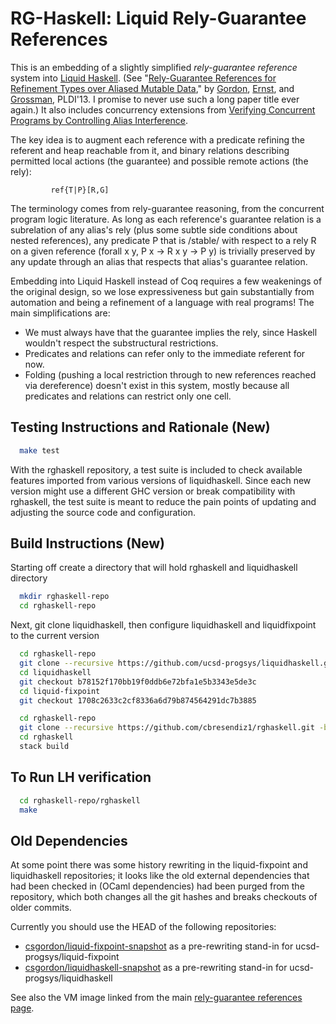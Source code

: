 RG-Haskell: Liquid Rely-Guarantee References
=============================================

This is an embedding of a slightly simplified *rely-guarantee reference* system into
[Liquid Haskell](https://github.com/ucsd-progsys/liquidhaskell/).
(See "[Rely-Guarantee References for Refinement Types over Aliased Mutable Data](http://dl.acm.org/citation.cfm?id=2462160),"
by [Gordon](http://homes.cs.washington.edu/~csgordon/), [Ernst](http://homes.cs.washington.edu/~mernst/), and [Grossman](http://homes.cs.washington.edu/~djg/), PLDI'13.  I promise to never use such a long paper
title ever again.)  It also includes concurrency extensions from [Verifying Concurrent Programs by
Controlling Alias Interference](https://dlib.lib.washington.edu/researchworks/handle/1773/26020).

The key idea is to augment each reference with a predicate refining
the referent and heap reachable from it, and binary relations describing permitted
local actions (the guarantee) and possible remote actions (the rely):

             ref{T|P}[R,G]

The terminology comes from rely-guarantee reasoning, from the concurrent program
logic literature.  As long as
each reference's guarantee relation is a subrelation of any alias's rely (plus some
subtle side conditions about nested references), any predicate P that is /stable/
with respect to a rely R on a given reference (forall x y, P x -> R x y -> P y)
is trivially preserved by any update through an alias that respects that alias's
guarantee relation.

Embedding into Liquid Haskell instead of Coq requires a few weakenings of the
original design, so we lose expressiveness but gain substantially from automation
and being a refinement of a language with real programs!  The main simplifications are:
 - We must always have that the guarantee implies the rely, since Haskell wouldn't
   respect the substructural restrictions.
 - Predicates and relations can refer only to the immediate referent for now.
 - Folding (pushing a local restriction through to new references reached via
   dereference) doesn't exist in this system, mostly because all predicates and
   relations can restrict only one cell.

Testing Instructions and Rationale (New)
---------------------------------------

``` bash
  make test
```

With the rghaskell repository, a test suite is included to check available features imported from various versions of liquidhaskell. Since each new version might use a different GHC version or break compatibility with rghaskell, the test suite is meant to reduce the pain points of updating and adjusting the source code and configuration.

Build Instructions (New)
-----------------------

Starting off create a directory that will hold rghaskell and liquidhaskell directory

```bash
  mkdir rghaskell-repo
  cd rghaskell-repo
```

Next, git clone liquidhaskell, then configure liquidhaskell and liquidfixpoint to the current version

```bash
  cd rghaskell-repo
  git clone --recursive https://github.com/ucsd-progsys/liquidhaskell.git
  cd liquidhaskell
  git checkout b78152f170bb19f0ddb6e72bfa1e5b3343e5de3c
  cd liquid-fixpoint
  git checkout 1708c2633c2cf8336a6d79b874564291dc7b3885
```

```bash
  cd rghaskell-repo
  git clone --recursive https://github.com/cbresendiz1/rghaskell.git -b rghaskell-stack
  cd rghaskell
  stack build
```

To Run LH verification
----------------------
```bash
  cd rghaskell-repo/rghaskell
  make
```

Old Dependencies
------------
At some point there was some history rewriting in the liquid-fixpoint and liquidhaskell
repositories; it looks like the old external dependencies that had been checked in (OCaml
dependencies) had been purged from the repository, which both changes all the git hashes and breaks
checkouts of older commits.

Currently you should use the HEAD of the following repositories:
- [csgordon/liquid-fixpoint-snapshot](https://github.com/csgordon/liquid-fixpoint-snapshot) as a
  pre-rewriting stand-in for ucsd-progsys/liquid-fixpoint
- [csgordon/liquidhaskell-snapshot](https://github.com/csgordon/liquidhaskell-snapshot) as a
  pre-rewriting stand-in for ucsd-progsys/liquidhaskell

See also the VM image linked from the main [rely-guarantee references
page](https://csgordon.github.io/rgref).
